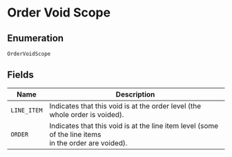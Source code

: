 
# Order Void Scope

## Enumeration

`OrderVoidScope`

## Fields

| Name | Description |
|  --- | --- |
| `LINE_ITEM` | Indicates that this void is at the order level (the whole order is voided). |
| `ORDER` | Indicates that this void is at the line item level (some of the line items<br>in the order are voided). |

